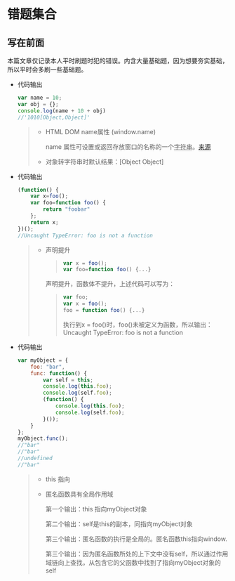 # 错题集合

## 写在前面

本篇文章仅记录本人平时刷题时犯的错误。内含大量基础题，因为想要夯实基础，所以平时会多刷一些基础题。



- 代码输出

  ```js
  var name = 10;
  var obj = {};
  console.log(name + 10 + obj)
  //'1010[Object,Object]'
  ```

  > + HTML DOM name属性 (window.name)
  >
  >   name 属性可设置或返回存放窗口的名称的一个<u>字符串</u>。[来源](https://www.w3school.com.cn/jsref/prop_win_name.asp)
  >
  > + 对象转字符串时默认结果：[Object Object]

- 代码输出

  ```js
  (function() {
      var x=foo();
      var foo=function foo() {
          return "foobar"
      };
      return x;
  })();
  //Uncaught TypeError: foo is not a function
  ```

  > - 声明提升
  >
  >   > ```js
  >   > var x = foo();
  >   > var foo=function foo() {...}
  >   > ```
  >
  >   声明提升，函数体不提升，上述代码可以写为：
  >
  >   > ```js
  >   > var foo;
  >   > var x = foo();
  >   > foo = function foo() {...}
  >   > ```
  >   >
  >   > 执行到x = foo()时，foo()未被定义为函数，所以输出：Uncaught TypeError: foo is not a function

- 代码输出

  ```js
  var myObject = {
      foo: "bar",
      func: function() {
          var self = this;
          console.log(this.foo);  
          console.log(self.foo);  
          (function() {
              console.log(this.foo);  
              console.log(self.foo);  
          }());
      }
  };
  myObject.func();
  //"bar"
  //"bar"
  //undefined
  //"bar"
  ```

  > - this 指向
  >
  > - 匿名函数具有全局作用域
  >
  >   第一个输出：this 指向myObject对象
  >
  >   第二个输出：self是this的副本，同指向myObject对象
  >
  >   第三个输出：匿名函数的执行是全局的。匿名函数this指向window.
  >
  >   第三个输出：因为匿名函数所处的上下文中没有self，所以通过作用域链向上查找，从包含它的父函数中找到了指向myObject对象的self